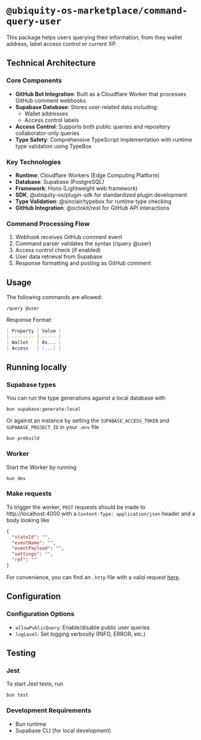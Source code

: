 # `@ubiquity-os-marketplace/command-query-user`

This package helps users querying their information, from they wallet address, label access control or current XP.

## Technical Architecture

### Core Components

- **GitHub Bot Integration**: Built as a Cloudflare Worker that processes GitHub comment webhooks
- **Supabase Database**: Stores user-related data including:
  - Wallet addresses
  - Access control labels
- **Access Control**: Supports both public queries and repository collaborator-only queries
- **Type Safety**: Comprehensive TypeScript implementation with runtime type validation using TypeBox

### Key Technologies

- **Runtime**: Cloudflare Workers (Edge Computing Platform)
- **Database**: Supabase (PostgreSQL)
- **Framework**: Hono (Lightweight web framework)
- **SDK**: @ubiquity-os/plugin-sdk for standardized plugin development
- **Type Validation**: @sinclair/typebox for runtime type checking
- **GitHub Integration**: @octokit/rest for GitHub API interactions

### Command Processing Flow

1. Webhook receives GitHub comment event
2. Command parser validates the syntax (/query @user)
3. Access control check (if enabled)
4. User data retrieval from Supabase
5. Response formatting and posting as GitHub comment

## Usage

The following commands are allowed:

```shell
/query @user
```

Response Format:

```markdown
| Property | Value |
| -------- | ----- |
| Wallet   | 0x... |
| Access   | [...] |
```

## Running locally

### Supabase types

You can run the type generations against a local database with

```shell
bun supabase:generate:local
```

Or against an instance by setting the `SUPABASE_ACCESS_TOKEN` and `SUPABASE_PROJECT_ID` in your `.env` file

```shell
bun prebuild
```

### Worker

Start the Worker by running

```shell
bun dev
```

### Make requests

To trigger the worker, `POST` requests should be made to http://localhost:4000 with a `Content-Type: application/json`
header and a body looking like

```json
{
  "stateId": "",
  "eventName": "",
  "eventPayload": "",
  "settings": "",
  "ref": ""
}
```

For convenience, you can find an `.http` file with a valid request [here](/tests/http/request.http).

## Configuration

### Configuration Options

- `allowPublicQuery`: Enable/disable public user queries
- `logLevel`: Set logging verbosity (INFO, ERROR, etc.)

## Testing

### Jest

To start Jest tests, run

```shell
bun test
```

### Development Requirements

- Bun runtime
- Supabase CLI (for local development)
